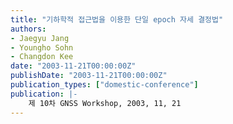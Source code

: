 ```yaml
---
title: "기하학적 접근법을 이용한 단일 epoch 자세 결정법"
authors:
- Jaegyu Jang
- Youngho Sohn
- Changdon Kee
date: "2003-11-21T00:00:00Z"
publishDate: "2003-11-21T00:00:00Z"
publication_types: ["domestic-conference"]
publication: |-
    제 10차 GNSS Workshop, 2003, 11, 21
---
```

